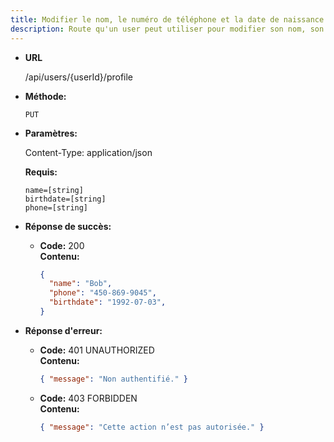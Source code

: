 ```yaml
---
title: Modifier le nom, le numéro de téléphone et la date de naissance du user ✅
description: Route qu'un user peut utiliser pour modifier son nom, son numéro de téléphone et son date de naissance.
---
```


* **URL**

  /api/users/{userId}/profile

* **Méthode:**
  
  `PUT`

* **Paramètres:**

  Content-Type: application/json

  **Requis:**
 
    `name=[string]`<br>
    `birthdate=[string]`<br>
    `phone=[string]`<br>

* **Réponse de succès:**
  
  * **Code:** 200 <br />
    **Contenu:** 
    ```json
    {
      "name": "Bob",
      "phone": "450-869-9045",
      "birthdate": "1992-07-03",
    }
    ```

* **Réponse d'erreur:**

  * **Code:** 401 UNAUTHORIZED <br />
    **Contenu:** 
    ```json
    { "message": "Non authentifié." }
    ```

  * **Code:** 403 FORBIDDEN <br />
    **Contenu:** 
    ```json
    { "message": "Cette action n’est pas autorisée." }
    ```
